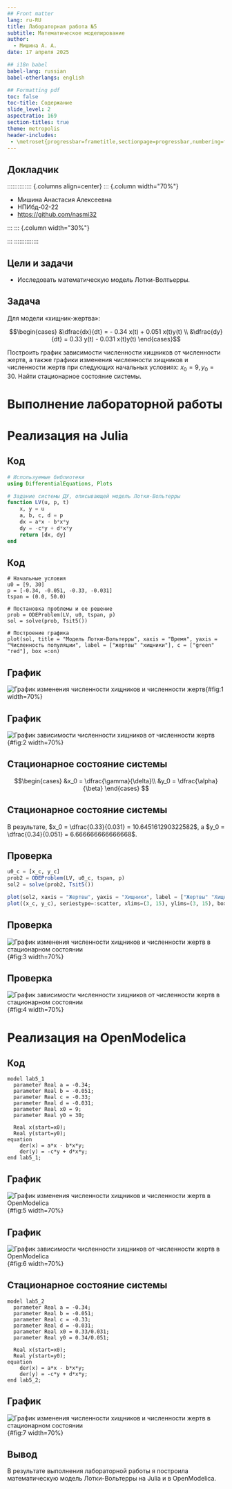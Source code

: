 ```yaml
---
## Front matter
lang: ru-RU
title: Лабораторная работа №5
subtitle: Математическое моделирование
author:
  - Мишина А. А.
date: 17 апреля 2025

## i18n babel
babel-lang: russian
babel-otherlangs: english

## Formatting pdf
toc: false
toc-title: Содержание
slide_level: 2
aspectratio: 169
section-titles: true
theme: metropolis
header-includes:
 - \metroset{progressbar=frametitle,sectionpage=progressbar,numbering=fraction}
---
```


## Докладчик

:::::::::::::: {.columns align=center}
::: {.column width="70%"}

  * Мишина Анастасия Алексеевна
  * НПИбд-02-22
  * <https://github.com/nasmi32>

:::
::: {.column width="30%"}


:::
::::::::::::::

## Цели и задачи

- Исследовать математическую модель Лотки-Волтьерры.


## Задача

Для модели «хищник-жертва»:

$$\begin{cases}
    &\dfrac{dx}{dt} = - 0.34 x(t) + 0.051 x(t)y(t) \\
    &\dfrac{dy}{dt} = 0.33 y(t) - 0.031 x(t)y(t)
\end{cases}$$

Построить график зависимости численности хищников от численности жертв, а также графики изменения численности хищников и численности жертв при следующих начальных условиях: $x_0 = 9, y_0 = 30.$ Найти стационарное состояние системы.

# Выполнение лабораторной работы

# Реализация на Julia

## Код

```Julia
# Используемые библиотеки
using DifferentialEquations, Plots

# Задание системы ДУ, описывающей модель Лотки-Вольтерры
function LV(u, p, t)
    x, y = u
    a, b, c, d = p
    dx = a*x - b*x*y
    dy = -c*y + d*x*y
    return [dx, dy]
end
```

## Код

```
# Начальные условия
u0 = [9, 30]
p = [-0.34, -0.051, -0.33, -0.031]
tspan = (0.0, 50.0)

# Постановка проблемы и ее решение
prob = ODEProblem(LV, u0, tspan, p)
sol = solve(prob, Tsit5())

# Построение графика
plot(sol, title = "Модель Лотки-Вольтерры", xaxis = "Время", yaxis = "Численность популяции", label = ["жертвы" "хищники"], c = ["green" "red"], box =:on)
```

## График

![График изменения численности хищников и численности жертв](image/1.png){#fig:1 width=70%}

## График

![График зависимости численности хищников от численности жертв](image/2.png){#fig:2 width=70%}

## Стационарное состояние системы

$$\begin{cases}
  &x_0 = \dfrac{\gamma}{\delta}\\
  &y_0 = \dfrac{\alpha}{\beta}
\end{cases}
$$

## Стационарное состояние системы


В результате, $x_0 = \dfrac{0.33}{0.031} = 10.645161290322582$, а $y_0 = \dfrac{0.34}{0.051} = 6.666666666666668$.

## Проверка

```Julia
u0_c = [x_c, y_c]
prob2 = ODEProblem(LV, u0_c, tspan, p)
sol2 = solve(prob2, Tsit5())

plot(sol2, xaxis = "Жертвы", yaxis = "Хищники", label = ["Жертвы" "Хищники"], c = ["green" "purple"], box =:on)
plot((x_c, y_c), seriestype=:scatter, xlims=(3, 15), ylims=(3, 15), box =:on, c = "blue", markersize=10, label = "Стационарная точка")
```

## Проверка

![График изменения численности хищников и численности жертв в стационарном состоянии](image/3.png){#fig:3 width=70%}

## Проверка

![График зависимости численности хищников от численности жертв в стационарном состоянии](image/4.png){#fig:4 width=70%}

# Реализация на OpenModelica

## Код

```
model lab5_1
  parameter Real a = -0.34;
  parameter Real b = -0.051;
  parameter Real c = -0.33;
  parameter Real d = -0.031;
  parameter Real x0 = 9;
  parameter Real y0 = 30;

  Real x(start=x0);
  Real y(start=y0);
equation
    der(x) = a*x - b*x*y;
    der(y) = -c*y + d*x*y;
end lab5_1;
```

## График

![График изменения численности хищников и численности жертв в OpenModelica](image/5.png){#fig:5 width=70%}

## График

![График зависимости численности хищников от численности жертв в OpenModelica](image/6.png){#fig:6 width=70%}

## Стационарное состояние системы

```
model lab5_2
  parameter Real a = -0.34;
  parameter Real b = -0.051;
  parameter Real c = -0.33;
  parameter Real d = -0.031;
  parameter Real x0 = 0.33/0.031;
  parameter Real y0 = 0.34/0.051;

  Real x(start=x0);
  Real y(start=y0);
equation
    der(x) = a*x - b*x*y;
    der(y) = -c*y + d*x*y;
end lab5_2;
```

## График

![График изменения численности хищников и численности жертв в стационарном состоянии](image/7.png){#fig:7 width=70%}

## Вывод

В результате выполнения лабораторной работы я построила математическую модель Лотки-Вольтерры на Julia и в OpenModelica.